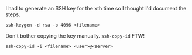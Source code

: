I had to generate an SSH key for the xth time so I thought I'd document the steps.

```
ssh-keygen -d rsa -b 4096 <filename>
```

Don't bother copying the key manually. `ssh-copy-id` FTW!

```
ssh-copy-id -i <filename> <user>@<server>
```
